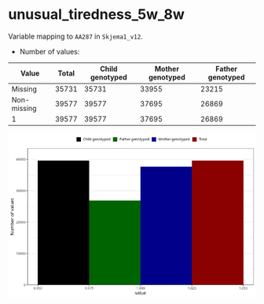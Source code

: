 # unusual_tiredness_5w_8w
Variable mapping to `AA287` in `Skjema1_v12`.
- Number of values:

| Value | Total | Child genotyped | Mother genotyped | Father genotyped |
| ----- | ----- | --------------- | ---------------- | ---------------- |
| Missing | 35731 | 35731 | 33955 | 23215 |
| Non-missing | 39577 | 39577 | 37695 | 26869 |
| 1 | 39577 | 39577 | 37695 | 26869 |



![](unusual_tiredness_5w_8w_n.png)



